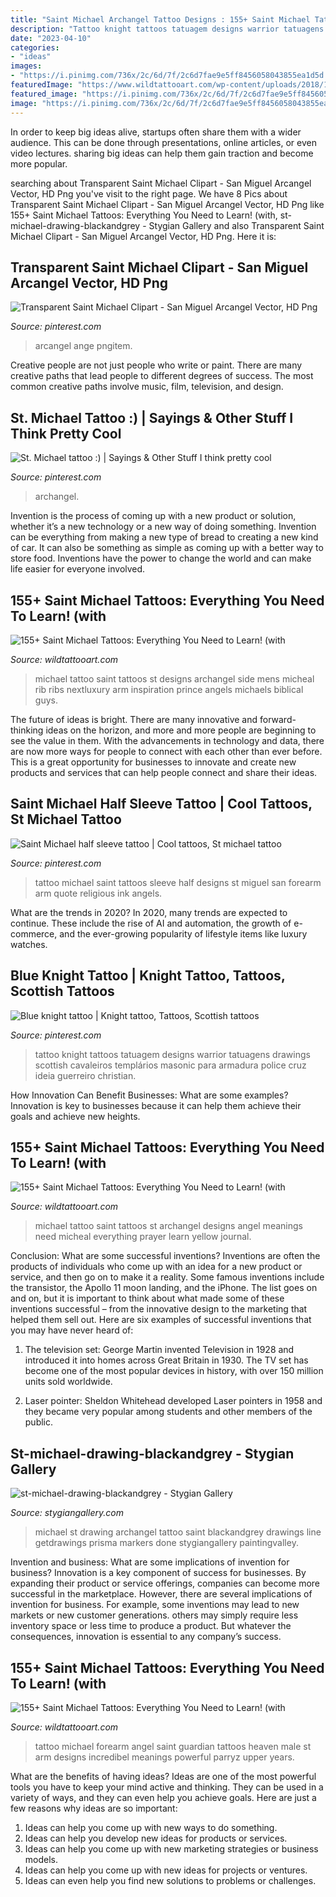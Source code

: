 ```yaml
---
title: "Saint Michael Archangel Tattoo Designs : 155+ Saint Michael Tattoos: Everything You Need To Learn! (with"
description: "Tattoo knight tattoos tatuagem designs warrior tatuagens drawings scottish cavaleiros templários masonic para armadura police cruz ideia guerreiro christian"
date: "2023-04-10"
categories:
- "ideas"
images:
- "https://i.pinimg.com/736x/2c/6d/7f/2c6d7fae9e5ff8456058043855ea1d5d.jpg"
featuredImage: "https://www.wildtattooart.com/wp-content/uploads/2018/10/Saint-Michael-Tattoos-25101840.jpg"
featured_image: "https://i.pinimg.com/736x/2c/6d/7f/2c6d7fae9e5ff8456058043855ea1d5d.jpg"
image: "https://i.pinimg.com/736x/2c/6d/7f/2c6d7fae9e5ff8456058043855ea1d5d.jpg"
---
```



In order to keep big ideas alive, startups often share them with a wider audience. This can be done through presentations, online articles, or even video lectures. sharing big ideas can help them gain traction and become more popular.

	

		
searching about Transparent Saint Michael Clipart - San Miguel Arcangel Vector, HD Png you've visit to the right page. We have 8 Pics about Transparent Saint Michael Clipart - San Miguel Arcangel Vector, HD Png like 155+ Saint Michael Tattoos: Everything You Need to Learn! (with, st-michael-drawing-blackandgrey - Stygian Gallery and also Transparent Saint Michael Clipart - San Miguel Arcangel Vector, HD Png. Here it is:
		
    
## Transparent Saint Michael Clipart - San Miguel Arcangel Vector, HD Png

<img loading=lazy src="https://i.pinimg.com/736x/2c/6d/7f/2c6d7fae9e5ff8456058043855ea1d5d.jpg" onerror="this.onerror=null;this.src='https://tse1.mm.bing.net/th?id=OIP.J43G9EXBQ5zsHByUQjm8LAHaLm&amp;pid=15.1';" alt="Transparent Saint Michael Clipart - San Miguel Arcangel Vector, HD Png">

_Source: pinterest.com_

>arcangel ange pngitem. 

	

Creative people are not just people who write or paint. There are many creative paths that lead people to different degrees of success. The most common creative paths involve music, film, television, and design.

    
## St. Michael Tattoo :) | Sayings &amp; Other Stuff I Think Pretty Cool

<img loading=lazy src="https://s-media-cache-ak0.pinimg.com/736x/31/dc/73/31dc73ee7271ef2b6df76ad0d5466dee.jpg" onerror="this.onerror=null;this.src='https://tse4.mm.bing.net/th?id=OIP.CfGDXAqtkQb-YxscEWQ_eQHaJ3&amp;pid=15.1';" alt="St. Michael tattoo :) | Sayings &amp; Other Stuff I think pretty cool">

_Source: pinterest.com_

>archangel. 

	

Invention is the process of coming up with a new product or solution, whether it’s a new technology or a new way of doing something. Invention can be everything from making a new type of bread to creating a new kind of car. It can also be something as simple as coming up with a better way to store food. Inventions have the power to change the world and can make life easier for everyone involved.

    
## 155+ Saint Michael Tattoos: Everything You Need To Learn! (with

<img loading=lazy src="https://www.wildtattooart.com/wp-content/uploads/2018/10/Saint-Michael-Tattoos-25101876.jpg" onerror="this.onerror=null;this.src='https://tse1.mm.bing.net/th?id=OIP.COPkT1yu8-EaZmjfkAG0ZgHaIe&amp;pid=15.1';" alt="155+ Saint Michael Tattoos: Everything You Need to Learn! (with">

_Source: wildtattooart.com_

>michael tattoo saint tattoos st designs archangel side mens micheal rib ribs nextluxury arm inspiration prince angels michaels biblical guys. 

	

The future of ideas is bright. There are many innovative and forward-thinking ideas on the horizon, and more and more people are beginning to see the value in them. With the advancements in technology and data, there are now more ways for people to connect with each other than ever before. This is a great opportunity for businesses to innovate and create new products and services that can help people connect and share their ideas.

    
## Saint Michael Half Sleeve Tattoo | Cool Tattoos, St Michael Tattoo

<img loading=lazy src="https://i.pinimg.com/originals/6b/75/1d/6b751d3f1dc327e8d4828141bd9738fd.jpg" onerror="this.onerror=null;this.src='https://tse4.mm.bing.net/th?id=OIP.dg2KfcPeYialHF8Dw1dmcwHaJ4&amp;pid=15.1';" alt="Saint Michael half sleeve tattoo | Cool tattoos, St michael tattoo">

_Source: pinterest.com_

>tattoo michael saint tattoos sleeve half designs st miguel san forearm arm quote religious ink angels. 

	

What are the trends in 2020?
In 2020, many trends are expected to continue. These include the rise of AI and automation, the growth of e-commerce, and the ever-growing popularity of lifestyle items like luxury watches.

    
## Blue Knight Tattoo | Knight Tattoo, Tattoos, Scottish Tattoos

<img loading=lazy src="https://i.pinimg.com/originals/52/88/91/5288918c42f5ef5217e8ac0f9daa5dbe.jpg" onerror="this.onerror=null;this.src='https://tse1.mm.bing.net/th?id=OIP.Zvh4r_CH_ermvGCPHd2VOwHaJ4&amp;pid=15.1';" alt="Blue knight tattoo | Knight tattoo, Tattoos, Scottish tattoos">

_Source: pinterest.com_

>tattoo knight tattoos tatuagem designs warrior tatuagens drawings scottish cavaleiros templários masonic para armadura police cruz ideia guerreiro christian. 

	

How Innovation Can Benefit Businesses: What are some examples?
Innovation is key to businesses because it can help them achieve their goals and achieve new heights.

    
## 155+ Saint Michael Tattoos: Everything You Need To Learn! (with

<img loading=lazy src="https://www.wildtattooart.com/wp-content/uploads/2018/10/Saint-Michael-Tattoos-2510186.jpg" onerror="this.onerror=null;this.src='https://tse4.mm.bing.net/th?id=OIP.TZbqiHCDyAcTU682HEqjMgHaHa&amp;pid=15.1';" alt="155+ Saint Michael Tattoos: Everything You Need to Learn! (with">

_Source: wildtattooart.com_

>michael tattoo saint tattoos st archangel designs angel meanings need micheal everything prayer learn yellow journal. 

	

Conclusion: What are some successful inventions?
Inventions are often the products of individuals who come up with an idea for a new product or service, and then go on to make it a reality. Some famous inventions include the transistor, the Apollo 11 moon landing, and the iPhone. The list goes on and on, but it is important to think about what made some of these inventions successful – from the innovative design to the marketing that helped them sell out. Here are six examples of successful inventions that you may have never heard of:
1. The television set: George Martin invented Television in 1928 and introduced it into homes across Great Britain in 1930. The TV set has become one of the most popular devices in history, with over 150 million units sold worldwide.

2. Laser pointer: Sheldon Whitehead developed Laser pointers in 1958 and they became very popular among students and other members of the public.

    
## St-michael-drawing-blackandgrey - Stygian Gallery

<img loading=lazy src="https://www.stygiangallery.com/wp-content/uploads/2016/06/st-michael-drawing-blackandgrey-744x1024.jpeg" onerror="this.onerror=null;this.src='https://tse1.mm.bing.net/th?id=OIP.lnrdM7tACt1njwE_tuxa4AHaKM&amp;pid=15.1';" alt="st-michael-drawing-blackandgrey - Stygian Gallery">

_Source: stygiangallery.com_

>michael st drawing archangel tattoo saint blackandgrey drawings line getdrawings prisma markers done stygiangallery paintingvalley. 

	

Invention and business: What are some implications of invention for business?
Innovation is a key component of success for businesses. By expanding their product or service offerings, companies can become more successful in the marketplace. However, there are several implications of invention for business. For example, some inventions may lead to new markets or new customer generations. others may simply require less inventory space or less time to produce a product. But whatever the consequences, innovation is essential to any company’s success.

    
## 155+ Saint Michael Tattoos: Everything You Need To Learn! (with

<img loading=lazy src="https://www.wildtattooart.com/wp-content/uploads/2018/10/Saint-Michael-Tattoos-25101840.jpg" onerror="this.onerror=null;this.src='https://tse4.mm.bing.net/th?id=OIP.XPjSEShiSMx8IpcYd3cDaAHaHa&amp;pid=15.1';" alt="155+ Saint Michael Tattoos: Everything You Need to Learn! (with">

_Source: wildtattooart.com_

>tattoo michael forearm angel saint guardian tattoos heaven male st arm designs incredibel meanings powerful parryz upper years. 

	

What are the benefits of having ideas?
Ideas are one of the most powerful tools you have to keep your mind active and thinking. They can be used in a variety of ways, and they can even help you achieve goals. Here are just a few reasons why ideas are so important: 
1. Ideas can help you come up with new ways to do something.
2. Ideas can help you develop new ideas for products or services. 
3. Ideas can help you come up with new marketing strategies or business models. 
4. Ideas can help you come up with new ideas for projects or ventures. 
5. Ideas can even help you find new solutions to problems or challenges.


